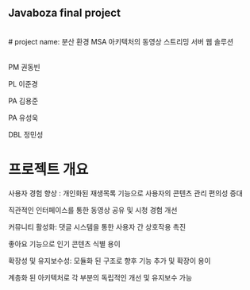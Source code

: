## Javaboza final project
<br>
# project name: 분산 환경 MSA 아키텍처의
동영상 스트리밍 서버 웹 솔루션
<br><br>

PM 권동빈<br>

PL 이준경<br>

PA 김용준<br>

PA 유성욱<br>

DBL 정민성<br>

# 프로젝트 개요

사용자 경험 향상  :  개인화된 재생목록 기능으로 사용자의 콘텐츠 관리 편의성 증대

직관적인 인터페이스를 통한 동영상 공유 및 시청 경험 개선

커뮤니티 활성화: 댓글 시스템을 통한 사용자 간 상호작용 촉진

좋아요 기능으로 인기 콘텐츠 식별 용이

확장성 및 유지보수성: 모듈화 된 구조로 향후 기능 추가 및 확장이 용이

계층화 된 아키텍처로 각 부분의 독립적인 개선 및 유지보수 가능

